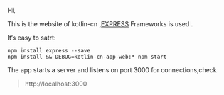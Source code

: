 Hi, 

This is the website of kotlin-cn ,[EXPRESS](http://expressjs.com/) Frameworks is used . 

It‘s easy to satrt:

``` shell
npm install express --save
npm install && DEBUG=kotlin-cn-app-web:* npm start
```

The app starts a server and listens on port 3000 for connections,check

>http://localhost:3000

